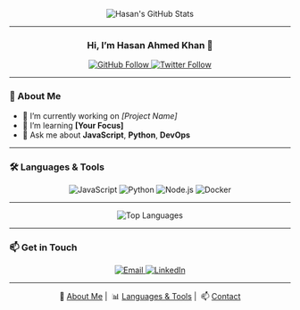 <!-- README.md for Hasan-Ahmed-Khan -->
<!-- Dark theme with dark blue (#2563EB) and purple (#8B5CF6) accents -->

<p align="center">
  <img src="https://github-readme-stats.vercel.app/api?username=Hasan-Ahmed-Khan
    &show_icons=true
    &theme=dark
    &bg_color=0d1117
    &title_color=8B5CF6
    &icon_color=2563EB"
    alt="Hasan's GitHub Stats" />
</p>

---

<h3 align="center">Hi, I’m Hasan Ahmed Khan 👋</h3>
<p align="center">
  <a href="https://github.com/Hasan-Ahmed-Khan">
    <img src="https://img.shields.io/github/followers/Hasan-Ahmed-Khan
      ?label=Follow
      &style=flat
      &color=8B5CF6
      &logo=github"
      alt="GitHub Follow" />
  </a>
  <a href="https://twitter.com/hasan_ahmed">
    <img src="https://img.shields.io/twitter/follow/hasan_ahmed
      ?label=Twitter
      &style=flat
      &color=2563EB
      &logo=twitter"
      alt="Twitter Follow" />
  </a>
</p>

---

### 💼 About Me
- 🔭 I’m currently working on _[Project Name]_  
- 🌱 I’m learning **[Your Focus]**  
- 💬 Ask me about **JavaScript**, **Python**, **DevOps**  

---

### 🛠️ Languages & Tools

<p align="center">
  <img src="https://img.shields.io/badge/JavaScript-323330?style=for-the-badge&logo=javascript&logoColor=F7DF1E" alt="JavaScript" />
  <img src="https://img.shields.io/badge/Python-323330?style=for-the-badge&logo=python&logoColor=3776AB" alt="Python" />
  <img src="https://img.shields.io/badge/Node.js-323330?style=for-the-badge&logo=node.js&logoColor=339933" alt="Node.js" />
  <img src="https://img.shields.io/badge/Docker-323330?style=for-the-badge&logo=docker&logoColor=2496ED" alt="Docker" />
</p>

---

<p align="center">
  <img src="https://github-readme-stats.vercel.app/api/top-langs
    ?username=Hasan-Ahmed-Khan
    &layout=compact
    &theme=dark
    &bg_color=0d1117
    &title_color=8B5CF6"
    alt="Top Languages" />
</p>

---

### 📫 Get in Touch
<p align="center">
  <a href="mailto:hasan.ahmed@example.com">
    <img src="https://img.shields.io/badge/Email-D14836?style=flat&logo=gmail&logoColor=white" alt="Email" />
  </a>
  <a href="https://www.linkedin.com/in/hasan-ahmed-khan/">
    <img src="https://img.shields.io/badge/LinkedIn-0A66C2?style=flat&logo=linkedin&logoColor=white" alt="LinkedIn" />
  </a>
</p>

---

<p align="center">
  📄&nbsp;<a href="#-about-me">About Me</a>&nbsp;|&nbsp;
  📊&nbsp;<a href="#-languages--tools">Languages & Tools</a>&nbsp;|&nbsp;
  📫&nbsp;<a href="#-get-in-touch">Contact</a>
</p>
